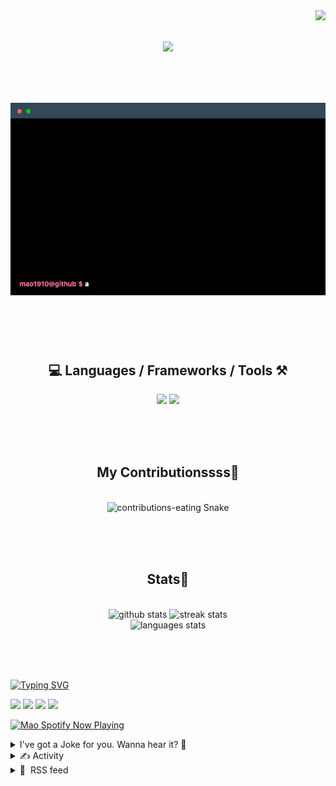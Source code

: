 <!-- VISITOR BADGE -->
<!-- https://github.com/hehuapei/visitor-badge -->

<img align="right" src="https://visitor-badge.laobi.icu/badge?page_id=mao1910.mao1910&left_color=%2379DAF9&right_color=%23FE6E96" />


<!-- TYPING SVG -->
<!-- https://github.com/DenverCoder1/readme-typing-svg -->

<h1 align="center">
    <img src="https://readme-typing-svg.herokuapp.com/?font=Righteous&size=35&center=true&vCenter=true&width=500&height=70&color=FE6E96&font=poppins&duration=5000&lines=Hi+There!+👋;+I'm+Mao!;" />
</h1>

<br/>

<!-- CODE/TERMINAL ABOUT ME -->
<h1 align="center">
<img src="./assets/terminal-5.gif" alt="Terminal" />
</h1>

<br/><br/><br/>


<!-- TECHNOLOGIES LOGOS -->
<!-- https://github.com/tandpfun/skill-icons -->

<h2 align="center">💻 Languages / Frameworks / Tools ⚒️</h2>
<div align="center">
    <img src="https://skillicons.dev/icons?i=javascript,typescript,angular,react,html,css,scss,bootstrap,cs,java,spring" />
    <img src="https://skillicons.dev/icons?i=flutter,firebase,supabase,mysql,git,github,gitlab,vscode,idea,maven,figma" />
</div>

<br/><br/><br/>


<!-- CONTRIBUTIONS SNAKE GAME -->
<!-- https://github.com/Platane/snk -->

<div align="center">
  <h2> My Contributionssss🐍 </h2>
  <br>
  <img alt="contributions-eating Snake" src="https://raw.githubusercontent.com/mao1910/mao1910/output/github-contribution-grid-snake.svg" />

  <!-- Four lines below suggested by Planate for Dark mode-->
  <picture>
  <source media="(prefers-color-scheme: dark)" srcset="github-snake-dark.svg" />
  <source media="(prefers-color-scheme: light)" srcset="github-snake.svg" />
  </picture>
  
  <br/><br/><br/>
</div>


<!-- GITHUB STATS -->
<!-- https://github.com/DenverCoder1/github-readme-streak-stats -->
<!-- https://github.com/anuraghazra/github-readme-stats -->
<!-- https://github-readme-stats-mao1910.vercel.app/ My own Vercel deployment-->

<h2 align="center"> Stats📝 </h2>
  <br>
<div align=center>
  <img width=429 src="https://github-readme-stats-mao1910.vercel.app/api?username=mao1910&count_private=true&show_icons=true&theme=dracula&rank_icon=github&hide=contribs&border_radius=10&border_color=79DAF9" alt="github stats"/>
  <img width=396 src="https://streak-stats.demolab.com/?user=mao1910&count_private=true&theme=dracula&currStreakNum=79DAF9&currStreakLabel=FE6E96&border_radius=10&border=79DAF9" alt="streak stats"/>
  <br/>
  <img src="https://github-readme-stats-mao1910.vercel.app/api/top-langs/?username=mao1910&layout=compact&theme=dracula&border_radius=10&size_weight=0.5&count_weight=0.5&border_color=79DAF9" alt="languages stats" />
</div>

<br/><br/><br/>


<!-- FOOTER -->
<!-- https://github.com/DenverCoder1/readme-typing-svg -->
<!-- https://readme-typing-svg.demolab.com/demo/ -->

<a href="https://git.io/typing-svg"><img src="https://readme-typing-svg.demolab.com?font=Poppins&pause=1000&color=FE6E96&width=535&lines=Thanks+for+dropping+by!;Feel+free+to+check+any+of+the+Socials+below+%F0%9F%91%87;Or+the+Joke+Of+The+Day+if+you're+down+for+a+giggle+%F0%9F%98%9D;Hope+to+see+you+again+%F0%9F%91%8A;Uh%3F+You're+still+here%3F;Well...+I'm+running+out+of+things+to+say...;Tell+you+what%2C+due+to+your+effort+and+perseverance%2C;I+shall+present+you+with+a+short+poem%3A;%22To+code%2C+or+not+to+code%2C+that+is+the+question%3A;Whether+'tis+nobler+in+the+IDE+to+debug;The+errors+and+issues+of+outrageous+software%2C;Or+to+take+up+the+keyboard+against+a+sea+of+bugs;And+by+coding%2C+end+them.%22;by+William+Shakespeare%2C+probably.+;Pretty+sure+that's+Hamlet's.;Alrighty%2C+this+has+been+fun.;But+I'll+restart+the+loop+now...+see+ya+soon!" alt="Typing SVG" /></a>


<!--  SOCIAL NETWORKS -->
<!-- https://github.com/alexandresanlim/Badges4-README.md-Profile -->

  <div> 
    <a href="https://www.linkedin.com/" target="_blank"><img src="https://img.shields.io/badge/-LinkedIn-%230077B5?style=for-the-badge&logo=linkedin&logoColor=white" target="_blank"></a> <!-- ADD LINKEDIN PROFILE -->
    <a href = "https://www.google.com"><img src="https://img.shields.io/badge/Portfolio-4285F4?style=for-the-badge&logo=Google-chrome&logoColor=white" target="_blank"></a> <!-- ADD PORTFOLIO WEBSITE -->
    <a href="https://discord.gg" target="_blank"><img src="https://img.shields.io/badge/Discord-7289DA?style=for-the-badge&logo=discord&logoColor=white" target="_blank"></a> <!-- ADD DISCORD -->
    <a href = "mao1910dev@gmail.com"><img src="https://img.shields.io/badge/Gmail-D14836?style=for-the-badge&logo=gmail&logoColor=white" target="_blank"></a>
  </div>


<!-- SPOTIFY PLAYING-->
<!-- https://github.com/novatorem/novatorem -->
<!-- https://spotify-now-playing-novatorem-git-main-mao1910.vercel.app/ My own Vercel deployment-->

[<img width=438px src="https://spotify-now-playing-git-main-mao1910.vercel.app//api/spotify/?border_color=FE6E96" alt="Mao Spotify Now Playing" />](https://open.spotify.com/user/31542et242zglhf42ydrtqgvuvde)


<!-- JOKE OF THE DAY -->
<!-- https://github.com/ABSphreak/readme-jokes -->
<!-- https://readme-jokes-git-master-mao1910.vercel.app/ My own Vercel deployment-->

<details>
<summary>I've got a Joke for you. Wanna hear it? 🙈</summary>

<br/>

 <tr>
 <td style="padding-top:4px"><img src = "https://readme-jokes-git-master-mao1910.vercel.app/api?&theme=dracula"></td>
 </tr>

</details>


<!-- ACTIVITY -->
<!-- https://github.com/jamesgeorge007/github-activity-readme -->


<details>
<summary>✍️ Activity</summary>

<br/>
<!-- START_SECTION:activity -->
<!--END_SECTION:activity-->

</details>


<!-- RSS FEED -->
<!-- https://github.com/gautamkrishnar/blog-post-workflow -->


<details>
<summary>📕 &nbsp;RSS feed</summary>

<br/>

<!-- BLOG-POST-LIST:START -->
 #### - [How Do You Get Unstuck from A Difficult Problem?](https://dev.to/devteam/how-do-you-get-unstuck-from-a-difficult-problem-3ocj) 
 <details><summary>Article</summary> <p><em>Welcome to Code Chatter, your go-to series for conversational coding insights. What makes this series of questions different from all the others? Well, truth be told, not much, but they're still thought-provoking and fun. Join us as we explore the coding world, one witty question at a time.</em></p>

<blockquote>
<p>When facing a particularly difficult problem, bug, or design issue, what strategies do you use to 'unstick' yourself?</p>
</blockquote>

<p>Follow the DEVteam for more discussions and online camaraderie!</p>


<div class="ltag__user ltag__user__id__1">
  <a href="/devteam" class="ltag__user__link profile-image-link">
    <div class="ltag__user__pic">
      <img src="https://res.cloudinary.com/practicaldev/image/fetch/s--vzeA_jD8--/c_limit%2Cf_auto%2Cfl_progressive%2Cq_auto%2Cw_800/https://res.cloudinary.com/practicaldev/image/fetch/s--CMkjYEfB--/c_fill%2Cf_auto%2Cfl_progressive%2Ch_150%2Cq_auto%2Cw_150/https://dev-to-uploads.s3.amazonaws.com/uploads/organization/profile_image/1/9a7650bd-c94f-4330-b5af-ef29fbec1a39.jpg" alt="devteam image">
    </div>
  </a>
  <div class="ltag__user__content">
    <h2>
      <a href="/devteam" class="ltag__user__link">The DEV Team</a>
      Follow
    </h2>
    <div class="ltag__user__summary">
      <a href="/devteam" class="ltag__user__link">
        The team behind this very platform. 😄
      </a>
    </div>
  </div>
</div>
 

 </details> 
 <hr /> 

 #### - [🚀 Unlock Success: Ask, Don't Assume! 🚀](https://dev.to/apetryla/unlock-success-ask-dont-assume-34fd) 
 <details><summary>Article</summary> <p>In the fast-paced world of business, assumptions can be silent deal-breakers! 🤝</p>

<p>Countless deals have gone awry when crucial details were assumed. 💔 It's time to break that cycle! 🔄</p>

<p>Here's the secret to success: <strong>Ask, Don't Assume!</strong> 🤔✅</p>

<p>🔊 It can be as simple as making sure You're pronouncing colleagues name right. 🗣️🤗</p>

<p>📝 It can be as crucial as agreeing on requirements and their ownership. 💼</p>

<p>💥 Even the simplest question can make a world of difference in your journey to success. 🌍💪</p>

<p>Let's build strong connections and thriving collaborations by making sure we're always on the same page. 📖🤝</p>

<p>Share this post to spread the message and keep the momentum going! 🔥🌐</p>

 </details> 
 <hr /> 

 #### - [AI-Powered Quiz Generation: Introducing QwizLab with NextJS](https://dev.to/tashynw/ai-powered-quiz-generation-introducing-qwizlab-with-nextjs-i13) 
 <details><summary>Article</summary> <p>Discover QwizLab, a NextJS app that leverages the power of AI to transform your notes into quizzes. Say goodbye to manual quiz creation and hello to a smarter, more efficient learning experience.</p>

<p>Unleashing the AI Advantage:<br>
QwizLab harnesses OpenAI's capabilities to automatically generate quizzes from your notes. Dive into your studies without the hassle of crafting questions.</p>

<p>Total Control, Effortless Editing:<br>
Take charge of your quizzes. With QwizLab, you can create, edit, and delete questions with ease, ensuring your quizzes are perfectly tailored.</p>

<p>Export and Share:<br>
Need to collaborate or study offline? QwizLab lets you export quizzes effortlessly, making sharing and studying with peers a breeze.</p>

<p>Get Started:<br>
Join the future of learning. Visit QwizLab <a href="https://qwizlab.com/">here</a> and sign up!</p>

<p>Conclusion:<br>
QwizLab is your shortcut to smarter studying. Embrace the power of AI for a more effective learning journey. Try QwizLab today!</p>

<p>Images:</p>

<p><a href="https://res.cloudinary.com/practicaldev/image/fetch/s--8v-JYitw--/c_limit%2Cf_auto%2Cfl_progressive%2Cq_auto%2Cw_800/https://dev-to-uploads.s3.amazonaws.com/uploads/articles/8vgads79mrcgkuc7yu1t.png" class="article-body-image-wrapper"><img src="https://res.cloudinary.com/practicaldev/image/fetch/s--8v-JYitw--/c_limit%2Cf_auto%2Cfl_progressive%2Cq_auto%2Cw_800/https://dev-to-uploads.s3.amazonaws.com/uploads/articles/8vgads79mrcgkuc7yu1t.png" alt="Image description" width="800" height="397"></a></p>

<p><a href="https://res.cloudinary.com/practicaldev/image/fetch/s--sCDspZJF--/c_limit%2Cf_auto%2Cfl_progressive%2Cq_auto%2Cw_800/https://dev-to-uploads.s3.amazonaws.com/uploads/articles/okubulc9iizrlvr11fh3.png" class="article-body-image-wrapper"><img src="https://res.cloudinary.com/practicaldev/image/fetch/s--sCDspZJF--/c_limit%2Cf_auto%2Cfl_progressive%2Cq_auto%2Cw_800/https://dev-to-uploads.s3.amazonaws.com/uploads/articles/okubulc9iizrlvr11fh3.png" alt="Image description" width="800" height="395"></a></p>

<p><a href="https://res.cloudinary.com/practicaldev/image/fetch/s--DJuXS7yk--/c_limit%2Cf_auto%2Cfl_progressive%2Cq_auto%2Cw_800/https://dev-to-uploads.s3.amazonaws.com/uploads/articles/fg1z7tmvzybd1ln80rir.png" class="article-body-image-wrapper"><img src="https://res.cloudinary.com/practicaldev/image/fetch/s--DJuXS7yk--/c_limit%2Cf_auto%2Cfl_progressive%2Cq_auto%2Cw_800/https://dev-to-uploads.s3.amazonaws.com/uploads/articles/fg1z7tmvzybd1ln80rir.png" alt="Image description" width="800" height="394"></a></p>

<p><a href="https://res.cloudinary.com/practicaldev/image/fetch/s--fAGOcTg6--/c_limit%2Cf_auto%2Cfl_progressive%2Cq_auto%2Cw_800/https://dev-to-uploads.s3.amazonaws.com/uploads/articles/wtr292snibmjmfpy2lfo.png" class="article-body-image-wrapper"><img src="https://res.cloudinary.com/practicaldev/image/fetch/s--fAGOcTg6--/c_limit%2Cf_auto%2Cfl_progressive%2Cq_auto%2Cw_800/https://dev-to-uploads.s3.amazonaws.com/uploads/articles/wtr292snibmjmfpy2lfo.png" alt="Image description" width="800" height="399"></a></p>

<p><a href="https://res.cloudinary.com/practicaldev/image/fetch/s--oIv1FWLO--/c_limit%2Cf_auto%2Cfl_progressive%2Cq_auto%2Cw_800/https://dev-to-uploads.s3.amazonaws.com/uploads/articles/pupw9m282ahty7umxf50.png" class="article-body-image-wrapper"><img src="https://res.cloudinary.com/practicaldev/image/fetch/s--oIv1FWLO--/c_limit%2Cf_auto%2Cfl_progressive%2Cq_auto%2Cw_800/https://dev-to-uploads.s3.amazonaws.com/uploads/articles/pupw9m282ahty7umxf50.png" alt="Image description" width="800" height="394"></a></p>

<p><a href="https://res.cloudinary.com/practicaldev/image/fetch/s--C6sXZV3v--/c_limit%2Cf_auto%2Cfl_progressive%2Cq_auto%2Cw_800/https://dev-to-uploads.s3.amazonaws.com/uploads/articles/rguihdq4q1w67tc3ip83.png" class="article-body-image-wrapper"><img src="https://res.cloudinary.com/practicaldev/image/fetch/s--C6sXZV3v--/c_limit%2Cf_auto%2Cfl_progressive%2Cq_auto%2Cw_800/https://dev-to-uploads.s3.amazonaws.com/uploads/articles/rguihdq4q1w67tc3ip83.png" alt="Image description" width="800" height="395"></a></p>

<p><a href="https://res.cloudinary.com/practicaldev/image/fetch/s--D6XGD8xu--/c_limit%2Cf_auto%2Cfl_progressive%2Cq_auto%2Cw_800/https://dev-to-uploads.s3.amazonaws.com/uploads/articles/yyepips05wirzpyyue49.png" class="article-body-image-wrapper"><img src="https://res.cloudinary.com/practicaldev/image/fetch/s--D6XGD8xu--/c_limit%2Cf_auto%2Cfl_progressive%2Cq_auto%2Cw_800/https://dev-to-uploads.s3.amazonaws.com/uploads/articles/yyepips05wirzpyyue49.png" alt="Image description" width="800" height="400"></a></p>

<p><a href="https://res.cloudinary.com/practicaldev/image/fetch/s--eh8om8R5--/c_limit%2Cf_auto%2Cfl_progressive%2Cq_auto%2Cw_800/https://dev-to-uploads.s3.amazonaws.com/uploads/articles/20lrbyj2zzb79wpxro01.png" class="article-body-image-wrapper"><img src="https://res.cloudinary.com/practicaldev/image/fetch/s--eh8om8R5--/c_limit%2Cf_auto%2Cfl_progressive%2Cq_auto%2Cw_800/https://dev-to-uploads.s3.amazonaws.com/uploads/articles/20lrbyj2zzb79wpxro01.png" alt="Image description" width="800" height="401"></a></p>

 </details> 
 <hr /> 

 #### - [Solving the "Trapping Rain Water" Problem on Leet Code](https://dev.to/leetcode/solving-the-trapping-rain-water-problem-on-leet-code-ham) 
 <details><summary>Article</summary> <h2>
  
  
  Question
</h2>

<h2>
  
  
  42. Trapping Rain Water
</h2>

<p><strong>Type:</strong> Hard<br>
<strong>Liked by:</strong> 29K<br>
<strong>Disliked by:</strong> 412</p>

<p><strong>Companies that asked this Question</strong><br>
<em>Companies: No of times Asked</em></p>

<p>Amazon 14<br>
Bloomberg 5<br>
Adobe 4<br>
Apple 4<br>
Goldman Sachs 3<br>
Yandex 3<br>
EPAM Systems 2<br>
Microsoft 16<br>
Google 9<br>
Uber 4<br>
MakeMyTrip 3<br>
Facebook 2<br>
eBay 2<br>
Salesforce 2<br>
Intel 8<br>
Rubrik 8<br>
Qualtrics 7<br>
Tesla 6<br>
Oracle 5<br>
Citadel 5<br>
VMware 4<br>
C3 IoT 4<br>
Snapchat 3<br>
Lyft 3<br>
Visa 3<br>
PayPal 3<br>
ServiceNow 3<br>
Swiggy 3<br>
National Instruments 3<br>
Sapient 3<br>
Zoho 2<br>
Intuit 2<br>
Coupang 2<br>
Yahoo 2<br>
Expedia 2<br>
Twitch 2<br>
Morgan Stanley 2<br>
DE Shaw 2<br>
TikTok 2<br>
Navi 2<br>
Airbnb 1 <br>
Zenefits 1<br>
Twitter 1<br>
Wix 1</p>

<p>Given n non-negative integers representing an elevation map where the width of each bar is 1, compute how much water it can trap after raining.</p>

<p><a href="https://res.cloudinary.com/practicaldev/image/fetch/s--ocn9tzuF--/c_limit%2Cf_auto%2Cfl_progressive%2Cq_auto%2Cw_800/https://dev-to-uploads.s3.amazonaws.com/uploads/articles/b5lho9om9ah85sozyxtw.png" class="article-body-image-wrapper"><img src="https://res.cloudinary.com/practicaldev/image/fetch/s--ocn9tzuF--/c_limit%2Cf_auto%2Cfl_progressive%2Cq_auto%2Cw_800/https://dev-to-uploads.s3.amazonaws.com/uploads/articles/b5lho9om9ah85sozyxtw.png" alt="Rainwater Image" width="412" height="161"></a></p>

<p><strong>Example 1:</strong><br>
Input: height = <code>[0,1,0,2,1,0,1,3,2,1,2,1]</code><br>
Output: <code>6</code></p>

<p>Explanation: The above elevation map (black section) is represented by array [0,1,0,2,1,0,1,3,2,1,2,1]. In this case, 6 units of rainwater (blue section) are being trapped.</p>

<p><strong>Example 2:</strong><br>
Input: height = <code>[4,2,0,3,2,5]</code><br>
Output: <code>9</code></p>

<p><strong>Constraints:</strong><br>
<code>n == height.length<br>
1 &lt;= n &lt;= 2 * 104<br>
0 &lt;= height[i] &lt;= 105</code></p>

<h2>
  
  
  Intuition:
</h2>

<p>The goal is to calculate the total trapped water between bars with given heights. We achieve this by computing left and right boundaries for each bar and then calculating trapped water based on these boundaries.</p>

<h2>
  
  
  Approach:
</h2>

<ul>
<li>Initialize res to 0, lb (left boundaries), and rb (right boundaries) arrays.</li>
<li>Calculate left boundaries (lb) and right boundaries (rb) for each bar in the input array.</li>
<li>Iterate through the input array, calculating trapped water for each bar and accumulating it in res.</li>
<li>Return res as the total trapped water.</li>
</ul>

<h2>
  
  
  Complexity:
</h2>

<p><strong>Time complexity:</strong> O(n) where n is the number of elements in the input array.</p>

<p><strong>Space complexity:</strong> O(n) due to the lb and rb arrays used to store boundaries.</p>

<h2>
  
  
  Code:
</h2>



<div class="highlight js-code-highlight">
<pre class="highlight plaintext"><code>class Solution {
    public int trap(int[] height) {
        int  res = 0;
        int[] lb = new int[height.length];
        int[] rb = new int[height.length];

        lb[0] = height[0];
        for(int i = 1 ; i &lt; height.length -1 ;i++){
            lb[i] = Math.max(height[i],lb[i-1]);
        }

        rb[height.length - 1] = height[height.length - 1 ];
        for(int i = height.length - 2 ; i &gt;= 0;i--){
            rb[i] = Math.max(height[i],rb[i+1]);
        }

        for(int i = 1 ; i &lt; height.length -1 ; i++){
            int tw = Math.min(lb[i],rb[i]) - height[i];
            res = res + tw;
        }

        return res;
    }
}
</code></pre>

</div>



<p>Happy coding,<br>
shiva</p>

 </details> 
 <hr /> 

 #### - [ChatGPT API vs Google's Palm API](https://dev.to/nikola_cosic_e7c912ef9079/chatgpt-api-vs-googles-palm-api-2dcg) 
 <details><summary>Article</summary> <p>The two major LLMs expose their functionality via API to be used in 3rd party products. ChatGPT API has been around for a while, but Google's Palm API, which taps into the Bard functionality, is just emerging in beta. This analysis aims to provide insights into the strengths and weaknesses of both, based on extensive research and hands-on experience.</p>

<h2>
  
  
  Palm API (Bard):
</h2>

<p><strong>Status:</strong> Currently in beta testing and free.<br>
<strong>Bandwidth:</strong> Provides a much higher bandwidth at no cost during the beta phase. If you have a lot of prompts to run now, this may be the decisive factor in choosing your LLM API. <br>
<strong>Speed:</strong> Appears to have greater computing resources and generally offers faster responses.<br>
<strong>Accuracy:</strong> Tends to produce lower-quality responses in certain areas compared to ChatGPT. In other areas it seems to be better. So you really have to test and decide for yourself. I've created a comparative testing tool for the two LLM APIs, <a href="https://apiscout.ai">https://apiscout.ai</a> - let me know what you think. <br>
<strong>Geographical Restrictions:</strong> Primarily accessible in the US; other regions face limitations.</p>

<h2>
  
  
  ChatGPT API:
</h2>

<p><strong>Cost:</strong> Can become costly if you have a lot of prompts to run.<br>
<strong>Speed:</strong> Has faced some performance issues and outages, also it takes more time to produce an output than Google's solution.<br>
<strong>Accuracy:</strong> A mixed bag, but it does seem to deliver more accurate responses in a number of areas. You will have to compare the two for your particular use. <br>
<strong>Reliability:</strong> Currently more reliable for long-term projects as it's in live commercial use. <br>
<strong>Geographical Reach:</strong> Globally accessible without heavy restrictions.</p>

<h2>
  
  
  Key Insights:
</h2>

<p><strong>Performance and Cost:</strong> Palm API's lack of cost and high bandwidth can be enticing for projects requiring a significant number of prompts. ChatGPT's pricing structure can make it prohibitive for large-scale applications.<br>
<strong>Reliability:</strong> Palm API's beta status implies uncertain longevity, potential pricing changes, and potential performance challenges in the future. In contrast, ChatGPT currently offers a more reliable solution for long-term projects.<br>
<strong>Documentation Quality:</strong> Palm API's documentation, at present, seems inadequate, with some request parameters being particularly challenging to comprehend. This could signal broader issues with the project's maturity.<br>
<strong>Geographical Considerations:</strong> Palm API has significant geographical restrictions. A US-based key cannot be used from a server in Canada, and non-US regions might face challenges in obtaining beta testing keys.<br>
<strong>API vs. Web Access Discrepancies:</strong> It's important to note that there can be variations in the responses received from direct API access as opposed to web user interface access, even with identical parameters. As a solution, I've introduced a tool, <a href="https://apiscout.ai">https://apiscout.ai</a>, which allows users to view side-by-side responses from both APIs while customizing parameters. The tool is especially handy for non-developers designing prompts.</p>

<h2>
  
  
  Conclusion:
</h2>

<p>While both APIs offer unique strengths, developers must weigh the pros and cons based on the specific requirements of their projects. The rapid development in the AI industry further underscores the importance of staying updated on these platforms.</p>

<p>Should you have any feedback, updates, or insights on the current state of LLM APIs, your input would be invaluable to the community.</p>

 </details> 
 <hr /> 
<!-- BLOG-POST-LIST:END -->
</table>
</details>


<!-- TODO
Change the 3stats boxes around, possibly two on top and one on bottom
Fix RSSfeed
Fix Spotify Playlists
Fix Socials [Portfolio, Discord, Linkedin]
In the future, add Public Repositories of Selected Projects
-->
